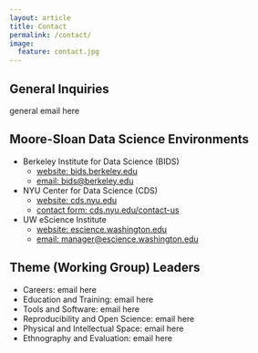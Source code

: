 ```yaml
---
layout: article
title: Contact
permalink: /contact/
image:
  feature: contact.jpg
---
```


## General Inquiries

general email here

## Moore-Sloan Data Science Environments

- Berkeley Institute for Data Science (BIDS)
	- [website: bids.berkeley.edu](http://bids.berkeley.edu)
	- [email: bids@berkeley.edu](mailto:bids@berkeley.edu)
- NYU Center for Data Science (CDS)
	- [website: cds.nyu.edu](http://cds.nyu.edu)
	- [contact form: cds.nyu.edu/contact-us](http://cds.nyu.edu/contact-us)
- UW eScience Institute
	- [website: escience.washington.edu](http://escience.washington.edu)
	- [email: manager@escience.washington.edu](mailto:manager@escience.washington.edu)

## Theme (Working Group) Leaders


- Careers: email here
- Education and Training: email here
- Tools and Software: email here
- Reproducibility and Open Science: email here
- Physical and Intellectual Space: email here
- Ethnography and Evaluation: email here